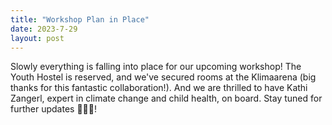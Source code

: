 ```yaml
---
title: "Workshop Plan in Place"
date: 2023-7-29
layout: post
---
```


Slowly everything is falling into place for our upcoming workshop! The Youth Hostel is reserved, and we've secured rooms at the Klimaarena (big thanks for this fantastic collaboration!). And we are thrilled to have Kathi Zangerl, expert in climate change and child health, on board. Stay tuned for further updates 🌟🏨🌿!
